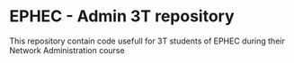 # EPHEC - Admin 3T repository

This repository contain code usefull for 3T students of EPHEC during their Network Administration course
